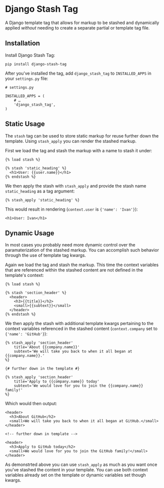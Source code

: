 # Django Stash Tag

A Django template tag that allows for markup to be stashed and
dynamically applied *without* needing to create a separate partial or
template tag file.

## Installation

Install Django Stash Tag:

```
pip install django-stash-tag
```

After you've installed the tag, add `django_stash_tag` to
`INSTALLED_APPS` in your `settings.py` file:

```
# settings.py

INSTALLED_APPS = (
    # …
    'django_stash_tag',
)
```

## Static Usage

The `stash` tag can be used to store static markup for reuse further
down the template. Using `stash_apply` you can render the stashed
markup.

First we load the tag and stash the markup with a name to stash it
under:

```
{% load stash %}

{% stash 'static_heading' %}
  <h1>User: {{user.name}}</h1>
{% endstash %}
```

We then apply the stash with `stash_apply` and provide the stash name
`static_heading` as a tag argument:

```
{% stash_apply 'static_heading' %}
```

This would result in rendering (`context.user` is `{'name': 'Ivan'}`):

```
<h1>User: Ivan</h1>
```

## Dynamic Usage

In most cases you probably need more dynamic control over the
paramaterization of the stashed markup. You can accomplish such
behavior through the use of template tag kwargs.

Again we load the tag and stash the markup. This time the context
variables that are referenced within the stashed content are not
defined in the template's context:

```
{% load stash %}

{% stash 'section_header' %}
  <header>
    <h3>{{title}}</h2>
    <small>{{subtext}}</small>
  </header>
{% endstash %}
```

We then apply the stash with additional template kwargs pertaining to
the context variables referenced in the stashed content
(`context.company` set to `{'name': 'GitHub'}`):

```
{% stash_apply 'section_header'
    title='About {{company.name}}'
    subtext='We will take you back to when it all began at {{company.name}}.'
%}

{# further down in the template #}

{% stash_apply 'section_header'
    title='Apply to {{company.name}} today'
    subtext='We would love for you to join the {{company.name}} family!'
%}
```

Which would then output:

```
<header>
  <h3>About GitHub</h2>
  <small>We will take you back to when it all began at GitHub.</small>
</header>

<!-- further down in template --> 

<header>
  <h3>Apply to GitHub today</h2>
  <small>We would love for you to join the GitHub family!</small>
</header>
```

As demonstrted above you can use `stash_apply` as much as you
want once you've stashed the content in your template. You can use both
context variables already set on the template or dynamic variables set
though kwargs.
